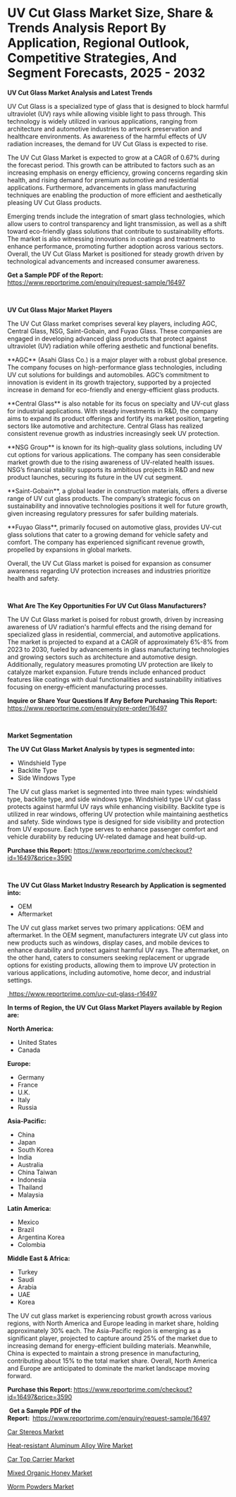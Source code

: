 <p><h1>UV Cut Glass Market Size, Share & Trends Analysis Report By Application, Regional Outlook, Competitive Strategies, And Segment Forecasts, 2025 - 2032</h1></p><p><strong>UV Cut Glass Market Analysis and Latest Trends</strong></p>
<p><p>UV Cut Glass is a specialized type of glass that is designed to block harmful ultraviolet (UV) rays while allowing visible light to pass through. This technology is widely utilized in various applications, ranging from architecture and automotive industries to artwork preservation and healthcare environments. As awareness of the harmful effects of UV radiation increases, the demand for UV Cut Glass is expected to rise.</p><p>The UV Cut Glass Market is expected to grow at a CAGR of 0.67% during the forecast period. This growth can be attributed to factors such as an increasing emphasis on energy efficiency, growing concerns regarding skin health, and rising demand for premium automotive and residential applications. Furthermore, advancements in glass manufacturing techniques are enabling the production of more efficient and aesthetically pleasing UV Cut Glass products.</p><p>Emerging trends include the integration of smart glass technologies, which allow users to control transparency and light transmission, as well as a shift toward eco-friendly glass solutions that contribute to sustainability efforts. The market is also witnessing innovations in coatings and treatments to enhance performance, promoting further adoption across various sectors. Overall, the UV Cut Glass Market is positioned for steady growth driven by technological advancements and increased consumer awareness.</p></p>
<p><strong>Get a Sample PDF of the Report:&nbsp;</strong> <a href="https://www.reportprime.com/enquiry/request-sample/16497?utm_campaign=2609&utm_medium=2&utm_source=Github&utm_content=ia&utm_term=17032025&utm_id=uv-cut-glass">https://www.reportprime.com/enquiry/request-sample/16497</a></p>
<p>&nbsp;</p>
<p><strong>UV Cut Glass Major Market Players</strong></p>
<p><p>The UV Cut Glass market comprises several key players, including AGC, Central Glass, NSG, Saint-Gobain, and Fuyao Glass. These companies are engaged in developing advanced glass products that protect against ultraviolet (UV) radiation while offering aesthetic and functional benefits.</p><p>**AGC** (Asahi Glass Co.) is a major player with a robust global presence. The company focuses on high-performance glass technologies, including UV cut solutions for buildings and automobiles. AGC’s commitment to innovation is evident in its growth trajectory, supported by a projected increase in demand for eco-friendly and energy-efficient glass products. </p><p>**Central Glass** is also notable for its focus on specialty and UV-cut glass for industrial applications. With steady investments in R&D, the company aims to expand its product offerings and fortify its market position, targeting sectors like automotive and architecture. Central Glass has realized consistent revenue growth as industries increasingly seek UV protection.</p><p>**NSG Group** is known for its high-quality glass solutions, including UV cut options for various applications. The company has seen considerable market growth due to the rising awareness of UV-related health issues. NSG’s financial stability supports its ambitious projects in R&D and new product launches, securing its future in the UV cut segment.</p><p>**Saint-Gobain**, a global leader in construction materials, offers a diverse range of UV cut glass products. The company’s strategic focus on sustainability and innovative technologies positions it well for future growth, given increasing regulatory pressures for safer building materials.</p><p>**Fuyao Glass**, primarily focused on automotive glass, provides UV-cut glass solutions that cater to a growing demand for vehicle safety and comfort. The company has experienced significant revenue growth, propelled by expansions in global markets.</p><p>Overall, the UV Cut Glass market is poised for expansion as consumer awareness regarding UV protection increases and industries prioritize health and safety.</p></p>
<p>&nbsp;</p>
<p><strong>What Are The Key Opportunities For UV Cut Glass Manufacturers?</strong></p>
<p><p>The UV Cut Glass market is poised for robust growth, driven by increasing awareness of UV radiation's harmful effects and the rising demand for specialized glass in residential, commercial, and automotive applications. The market is projected to expand at a CAGR of approximately 6%-8% from 2023 to 2030, fueled by advancements in glass manufacturing technologies and growing sectors such as architecture and automotive design. Additionally, regulatory measures promoting UV protection are likely to catalyze market expansion. Future trends include enhanced product features like coatings with dual functionalities and sustainability initiatives focusing on energy-efficient manufacturing processes.</p></p>
<p><strong>Inquire or Share Your Questions If Any Before Purchasing This Report:</strong> <a href="https://www.reportprime.com/enquiry/pre-order/16497?utm_campaign=2609&utm_medium=2&utm_source=Github&utm_content=ia&utm_term=17032025&utm_id=uv-cut-glass">https://www.reportprime.com/enquiry/pre-order/16497</a></p>
<p>&nbsp;</p>
<p><strong>Market Segmentation</strong></p>
<p><strong>The UV Cut Glass Market Analysis by types is segmented into:</strong></p>
<p><ul><li>Windshield Type</li><li>Backlite Type</li><li>Side Windows Type</li></ul></p>
<p><p>The UV cut glass market is segmented into three main types: windshield type, backlite type, and side windows type. Windshield type UV cut glass protects against harmful UV rays while enhancing visibility. Backlite type is utilized in rear windows, offering UV protection while maintaining aesthetics and safety. Side windows type is designed for side visibility and protection from UV exposure. Each type serves to enhance passenger comfort and vehicle durability by reducing UV-related damage and heat build-up.</p></p>
<p><strong>Purchase this Report:&nbsp;</strong><a href="https://www.reportprime.com/checkout?id=16497&price=3590&utm_campaign=2609&utm_medium=2&utm_source=Github&utm_content=ia&utm_term=17032025&utm_id=uv-cut-glass">https://www.reportprime.com/checkout?id=16497&price=3590</a></p>
<p>&nbsp;</p>
<p><strong>The UV Cut Glass Market Industry Research by Application is segmented into:</strong></p>
<p><ul><li>OEM</li><li>Aftermarket</li></ul></p>
<p><p>The UV cut glass market serves two primary applications: OEM and aftermarket. In the OEM segment, manufacturers integrate UV cut glass into new products such as windows, display cases, and mobile devices to enhance durability and protect against harmful UV rays. The aftermarket, on the other hand, caters to consumers seeking replacement or upgrade options for existing products, allowing them to improve UV protection in various applications, including automotive, home decor, and industrial settings.</p></p>
<p><a href="https://www.reportprime.com/uv-cut-glass-r16497?utm_campaign=2609&utm_medium=2&utm_source=Github&utm_content=ia&utm_term=17032025&utm_id=uv-cut-glass">&nbsp;https://www.reportprime.com/uv-cut-glass-r16497</a></p>
<p><strong>In terms of Region, the UV Cut Glass Market Players available by Region are:</strong></p>
<p>
    <p> <strong> North America: </strong>
        <ul>
            <li>United States</li>
            <li>Canada</li>
        </ul>
        </p> 
    <p> <strong> Europe: </strong>
        <ul>
            <li>Germany</li>
            <li>France</li>
            <li>U.K.</li>
            <li>Italy</li>
            <li>Russia</li>
        </ul>
        </p> 
    <p> <strong> Asia-Pacific: </strong>
        <ul>
            <li>China</li>
            <li>Japan</li>
            <li>South Korea</li>
            <li>India</li>
            <li>Australia</li>
            <li>China Taiwan</li>
            <li>Indonesia</li>
            <li>Thailand</li>
            <li>Malaysia</li>
        </ul>
        </p> 
    <p> <strong> Latin America: </strong>
        <ul>
            <li>Mexico</li>
            <li>Brazil</li>
            <li>Argentina Korea</li>
            <li>Colombia</li>
        </ul>
        </p> 
    <p> <strong> Middle East & Africa: </strong>
        <ul>
            <li>Turkey</li>
            <li>Saudi</li>
            <li>Arabia</li>
            <li>UAE</li>
            <li>Korea</li>
        </ul>
    </p>
    </p>
<p><p>The UV cut glass market is experiencing robust growth across various regions, with North America and Europe leading in market share, holding approximately 30% each. The Asia-Pacific region is emerging as a significant player, projected to capture around 25% of the market due to increasing demand for energy-efficient building materials. Meanwhile, China is expected to maintain a strong presence in manufacturing, contributing about 15% to the total market share. Overall, North America and Europe are anticipated to dominate the market landscape moving forward.</p></p>
<p><strong>Purchase this Report: </strong><a href="https://www.reportprime.com/checkout?id=16497&price=3590&utm_campaign=2609&utm_medium=2&utm_source=Github&utm_content=ia&utm_term=17032025&utm_id=uv-cut-glass">https://www.reportprime.com/checkout?id=16497&price=3590</a></p>
<p>&nbsp;<strong>Get a Sample PDF of the Report:&nbsp;&nbsp;</strong><a href="https://www.reportprime.com/enquiry/request-sample/16497?utm_campaign=2609&utm_medium=2&utm_source=Github&utm_content=ia&utm_term=17032025&utm_id=uv-cut-glass">https://www.reportprime.com/enquiry/request-sample/16497</a></p>
<p><strong></strong></p>
<p><p><a href="https://github.com/edacruz6/Market-Research-Report-List-1/blob/main/car-stereos-market.md?utm_campaign=2609&utm_medium=2&utm_source=Github&utm_content=ia&utm_term=17032025&utm_id=uv-cut-glass">Car Stereos Market</a></p><p><a href="https://www.linkedin.com/pulse/heat-resistant-aluminum-alloy-wire-market-dynamics-93-cagr-kdbve?utm_campaign=2609&utm_medium=2&utm_source=Github&utm_content=ia&utm_term=17032025&utm_id=uv-cut-glass">Heat-resistant Aluminum Alloy Wire Market</a></p><p><a href="https://github.com/GenaGaines34/Market-Research-Report-List-2/blob/main/car-top-carrier-market.md?utm_campaign=2609&utm_medium=2&utm_source=Github&utm_content=ia&utm_term=17032025&utm_id=uv-cut-glass">Car Top Carrier Market</a></p><p><a href="https://www.linkedin.com/pulse/examining-global-mixed-organic-honey-markets-53cagr-ayd9c?utm_campaign=2609&utm_medium=2&utm_source=Github&utm_content=ia&utm_term=17032025&utm_id=uv-cut-glass">Mixed Organic Honey Market</a></p><p><a href="https://www.linkedin.com/pulse/future-trends-revenue-forecast-cagr-47-worm-powders-market-from-hz4pe?utm_campaign=2609&utm_medium=2&utm_source=Github&utm_content=ia&utm_term=17032025&utm_id=uv-cut-glass">Worm Powders Market</a></p></p>